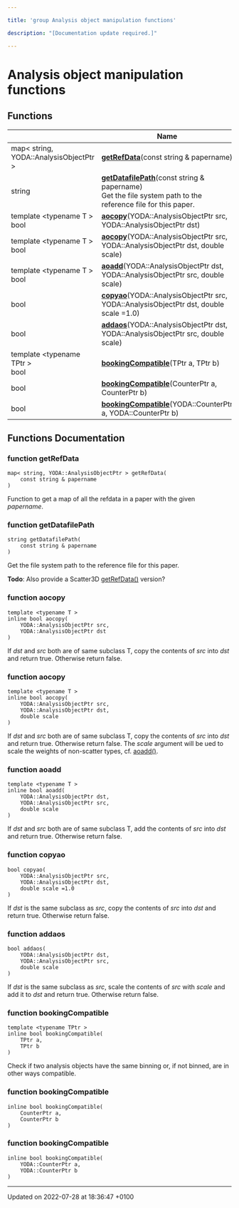 ```yaml
---

title: 'group Analysis object manipulation functions'

description: "[Documentation update required.]"

---
```


# Analysis object manipulation functions



## Functions

|                | Name           |
| -------------- | -------------- |
| map< string, YODA::AnalysisObjectPtr > | **[getRefData](/documentation/code/modules/group__aomanip/#function-getrefdata)**(const string & papername) |
| string | **[getDatafilePath](/documentation/code/modules/group__aomanip/#function-getdatafilepath)**(const string & papername)<br>Get the file system path to the reference file for this paper.  |
| template <typename T \> <br>bool | **[aocopy](/documentation/code/modules/group__aomanip/#function-aocopy)**(YODA::AnalysisObjectPtr src, YODA::AnalysisObjectPtr dst) |
| template <typename T \> <br>bool | **[aocopy](/documentation/code/modules/group__aomanip/#function-aocopy)**(YODA::AnalysisObjectPtr src, YODA::AnalysisObjectPtr dst, double scale) |
| template <typename T \> <br>bool | **[aoadd](/documentation/code/modules/group__aomanip/#function-aoadd)**(YODA::AnalysisObjectPtr dst, YODA::AnalysisObjectPtr src, double scale) |
| bool | **[copyao](/documentation/code/modules/group__aomanip/#function-copyao)**(YODA::AnalysisObjectPtr src, YODA::AnalysisObjectPtr dst, double scale =1.0) |
| bool | **[addaos](/documentation/code/modules/group__aomanip/#function-addaos)**(YODA::AnalysisObjectPtr dst, YODA::AnalysisObjectPtr src, double scale) |
| template <typename TPtr \> <br>bool | **[bookingCompatible](/documentation/code/modules/group__aomanip/#function-bookingcompatible)**(TPtr a, TPtr b) |
| bool | **[bookingCompatible](/documentation/code/modules/group__aomanip/#function-bookingcompatible)**(CounterPtr a, CounterPtr b) |
| bool | **[bookingCompatible](/documentation/code/modules/group__aomanip/#function-bookingcompatible)**(YODA::CounterPtr a, YODA::CounterPtr b) |


## Functions Documentation

### function getRefData

```
map< string, YODA::AnalysisObjectPtr > getRefData(
    const string & papername
)
```


Function to get a map of all the refdata in a paper with the given _papername_. 


### function getDatafilePath

```
string getDatafilePath(
    const string & papername
)
```

Get the file system path to the reference file for this paper. 

**Todo**: Also provide a Scatter3D <a href="/documentation/code/modules/group__aomanip/#function-getrefdata">getRefData()</a> version? 

### function aocopy

```
template <typename T >
inline bool aocopy(
    YODA::AnalysisObjectPtr src,
    YODA::AnalysisObjectPtr dst
)
```


If _dst_ and _src_ both are of same subclass T, copy the contents of _src_ into _dst_ and return true. Otherwise return false. 


### function aocopy

```
template <typename T >
inline bool aocopy(
    YODA::AnalysisObjectPtr src,
    YODA::AnalysisObjectPtr dst,
    double scale
)
```


If _dst_ and _src_ both are of same subclass T, copy the contents of _src_ into _dst_ and return true. Otherwise return false. The _scale_ argument will be ued to scale the weights of non-scatter types, cf. <a href="/documentation/code/modules/group__aomanip/#function-aoadd">aoadd()</a>. 


### function aoadd

```
template <typename T >
inline bool aoadd(
    YODA::AnalysisObjectPtr dst,
    YODA::AnalysisObjectPtr src,
    double scale
)
```


If _dst_ and _src_ both are of same subclass T, add the contents of _src_ into _dst_ and return true. Otherwise return false. 


### function copyao

```
bool copyao(
    YODA::AnalysisObjectPtr src,
    YODA::AnalysisObjectPtr dst,
    double scale =1.0
)
```


If _dst_ is the same subclass as _src_, copy the contents of _src_ into _dst_ and return true. Otherwise return false. 


### function addaos

```
bool addaos(
    YODA::AnalysisObjectPtr dst,
    YODA::AnalysisObjectPtr src,
    double scale
)
```


If _dst_ is the same subclass as _src_, scale the contents of _src_ with _scale_ and add it to _dst_ and return true. Otherwise return false. 


### function bookingCompatible

```
template <typename TPtr >
inline bool bookingCompatible(
    TPtr a,
    TPtr b
)
```


Check if two analysis objects have the same binning or, if not binned, are in other ways compatible. 


### function bookingCompatible

```
inline bool bookingCompatible(
    CounterPtr a,
    CounterPtr b
)
```


### function bookingCompatible

```
inline bool bookingCompatible(
    YODA::CounterPtr a,
    YODA::CounterPtr b
)
```






-------------------------------

Updated on 2022-07-28 at 18:36:47 +0100
